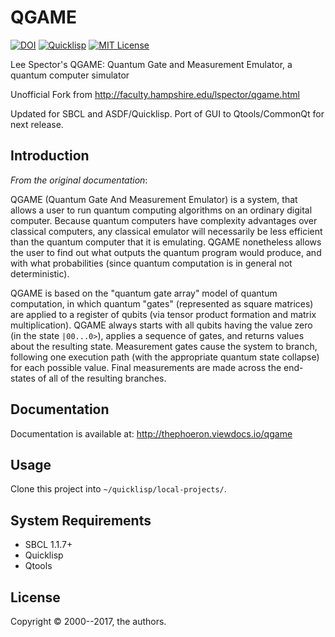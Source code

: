# QGAME

[![DOI](https://zenodo.org/badge/15455903.svg)](https://zenodo.org/badge/latestdoi/15455903)
[![Quicklisp](http://quickdocs.org/badge/qgame.svg)](http://quickdocs.org/qgame/)
[![MIT License](https://img.shields.io/badge/license-MIT-blue.svg)](./LICENSE)

Lee Spector's QGAME: Quantum Gate and Measurement Emulator, a quantum computer simulator

Unofficial Fork from http://faculty.hampshire.edu/lspector/qgame.html

Updated for SBCL and ASDF/Quicklisp. Port of GUI to Qtools/CommonQt for next release.

## Introduction

*From the original documentation*:

QGAME (Quantum Gate And Measurement Emulator) is a system, that allows a user to run quantum computing algorithms on an ordinary digital computer. Because quantum computers have complexity advantages over classical computers, any classical emulator will necessarily be less efficient than the quantum computer that it is emulating. QGAME nonetheless allows the user to find out what outputs the quantum program would produce, and with what probabilities (since quantum computation is in general not deterministic).

QGAME is based on the "quantum gate array" model of quantum computation, in which quantum "gates" (represented as square matrices) are applied to a register of qubits (via tensor product formation and matrix multiplication). QGAME always starts with all qubits having the value zero (in the state `|00...0>`), applies a sequence of gates, and returns values about the resulting state. Measurement gates cause the system to branch, following one execution path (with the appropriate quantum state collapse) for each possible value. Final measurements are made across the end-states of all of the resulting branches.

## Documentation

Documentation is available at: http://thephoeron.viewdocs.io/qgame

## Usage

Clone this project into `~/quicklisp/local-projects/`.

## System Requirements

* SBCL 1.1.7+
* Quicklisp
* Qtools

## License

Copyright &copy; 2000--2017, the authors.
